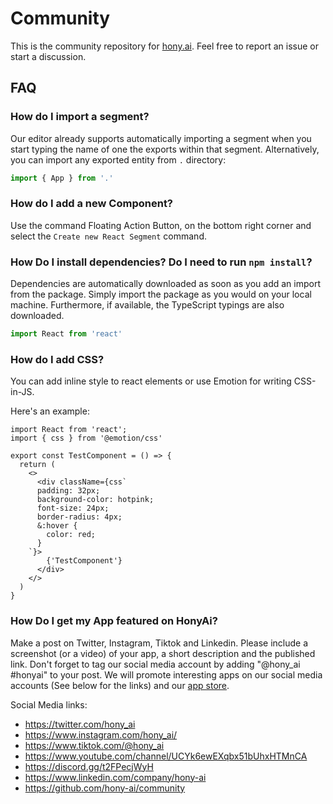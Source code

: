 # Community
This is the community repository for [hony.ai](https://hony.ai). Feel free to report an issue or start a discussion.

## FAQ

### How do I import a segment?
Our editor already supports automatically importing a segment when you start typing the name of one the exports within that segment.
Alternatively, you can import any exported entity from `.` directory:

```typescript
import { App } from '.'
```

### How do I add a new Component?
Use the command Floating Action Button, on the bottom right corner and select the `Create new React Segment` command.


### How Do I install dependencies? Do I need to run `npm install`?
Dependencies are automatically downloaded as soon as you add an import from the package.
Simply import the package as you would on your local machine. Furthermore, if available, the TypeScript typings are also downloaded.

```typescript
import React from 'react'
```


### How do I add CSS?
You can add inline style to react elements or use Emotion for writing CSS-in-JS.

Here's an example:

```tsx
import React from 'react';
import { css } from '@emotion/css'

export const TestComponent = () => {
  return (
    <>
      <div className={css`
      padding: 32px;
      background-color: hotpink;
      font-size: 24px;
      border-radius: 4px;
      &:hover {
        color: red;
      }
    `}>
        {'TestComponent'}
      </div>
    </>
  )
}

```

### How Do I get my App featured on HonyAi?

Make a post on Twitter, Instagram, Tiktok and Linkedin. Please include a screenshot (or a video) of your app, a short description and the published link. Don't forget to tag our social media account by adding "@hony_ai #honyai" to your post. We will promote interesting apps on our social media accounts (See below for the links) and our [app store](https://hony.app).

Social Media links:
- https://twitter.com/hony_ai
- https://www.instagram.com/hony_ai/
- https://www.tiktok.com/@hony_ai
- https://www.youtube.com/channel/UCYk6ewEXqbx51bUhxHTMnCA
- https://discord.gg/t2FPecjWyH
- https://www.linkedin.com/company/hony-ai
- https://github.com/hony-ai/community

